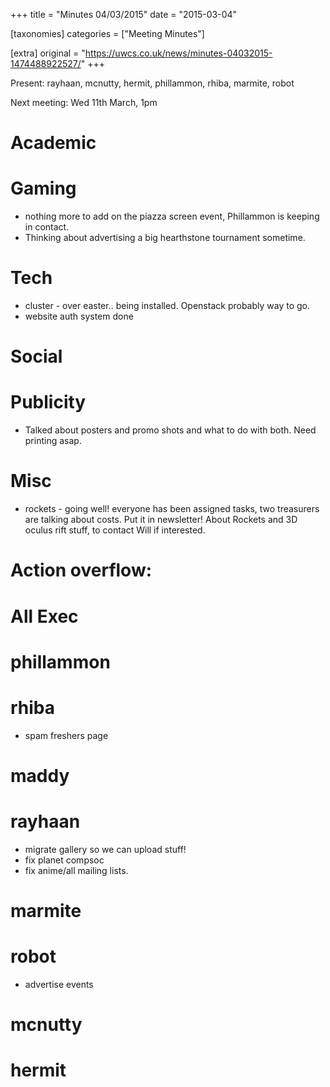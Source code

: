 +++
title = "Minutes 04/03/2015"
date = "2015-03-04"

[taxonomies]
categories = ["Meeting Minutes"]

[extra]
original = "https://uwcs.co.uk/news/minutes-04032015-1474488922527/"
+++

Present: rayhaan, mcnutty, hermit, phillammon, rhiba, marmite, robot

Next meeting: Wed 11th March, 1pm

# Academic

# Gaming

  - nothing more to add on the piazza screen event, Phillammon is keeping in contact.
  - Thinking about advertising a big hearthstone tournament sometime.

# Tech

  - cluster - over easter.. being installed. Openstack probably way to go.
  - website auth system done

# Social

# Publicity

  - Talked about posters and promo shots and what to do with both. Need printing asap.

# Misc

  - rockets - going well\! everyone has been assigned tasks, two treasurers are talking about costs. Put it in newsletter\! About Rockets and 3D oculus rift stuff, to contact Will if interested.

# Action overflow:

# All Exec

# phillammon

# rhiba

  - spam freshers page

# maddy

# rayhaan

  - migrate gallery so we can upload stuff\!
  - fix planet compsoc
  - fix anime/all mailing lists.

# marmite

# robot

  - advertise events

# mcnutty

# hermit
